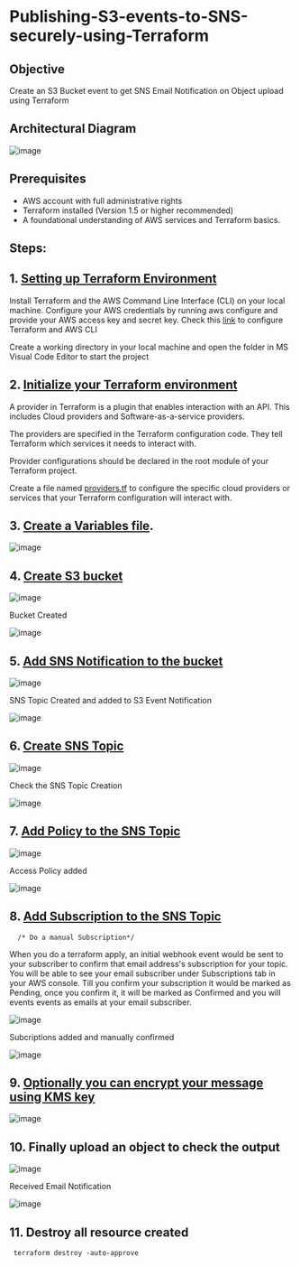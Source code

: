 # Publishing-S3-events-to-SNS-securely-using-Terraform

## Objective 

Create an S3 Bucket event to get SNS Email Notification on Object upload using Terraform

## Architectural Diagram

![image](https://github.com/AnithaPadmanaban04/Publishing-S3-events-to-SNS-securely-using-Terraform/assets/170385807/d9187f7a-e2e5-432e-b8a2-0c476368e469)

## Prerequisites

* AWS account with full administrative rights
* Terraform installed (Version 1.5 or higher recommended)
* A foundational understanding of AWS services and Terraform basics.

## Steps:

## 1. [Setting up Terraform Environment](https://github.com/AnithaPadmanaban04/Getting-Started-with-Terraform.git)

Install Terraform and the AWS Command Line Interface (CLI) on your local machine. Configure your AWS credentials by running aws configure and provide your AWS access key and secret key. Check this [link](https://github.com/AnithaPadmanaban04/Getting-Started-with-Terraform.git) to configure Terraform and AWS CLI

Create a working directory in your local machine and open the folder in MS Visual Code Editor to start the project

## 2. [Initialize your Terraform environment](https://github.com/AnithaPadmanaban04/Publishing-S3-events-to-SNS-securely-using-Terraform/blob/main/provider.tf)

A provider in Terraform is a plugin that enables interaction with an API. This includes Cloud providers and Software-as-a-service providers.

The providers are specified in the Terraform configuration code. They tell Terraform which services it needs to interact with.

Provider configurations should be declared in the root module of your Terraform project.

Create a file named [providers.tf](https://github.com/AnithaPadmanaban04/Publishing-S3-events-to-SNS-securely-using-Terraform/blob/main/provider.tf) to configure the specific cloud providers or services that your Terraform configuration will interact with.

## 3. [Create a Variables file](https://github.com/AnithaPadmanaban04/Publishing-S3-events-to-SNS-securely-using-Terraform/blob/main/variables.tf).

   ![image](https://github.com/AnithaPadmanaban04/Publishing-S3-events-to-SNS-securely-using-Terraform/assets/170385807/42e6742e-53ff-42a4-a0b5-88f09313f816)

## 4. [Create S3 bucket](https://github.com/AnithaPadmanaban04/Publishing-S3-events-to-SNS-securely-using-Terraform/blob/main/s3.tf)

   ![image](https://github.com/AnithaPadmanaban04/Publishing-S3-events-to-SNS-securely-using-Terraform/assets/170385807/b98c108e-5643-4e98-a39b-1e499b08e9c0)

   Bucket Created

 ![image](https://github.com/AnithaPadmanaban04/Publishing-S3-events-to-SNS-securely-using-Terraform/assets/170385807/89773098-c1d1-4fe5-90e4-f79818013909)

## 5. [Add SNS Notification to the bucket](https://github.com/AnithaPadmanaban04/Publishing-S3-events-to-SNS-securely-using-Terraform/blob/main/s3.tf)

   ![image](https://github.com/AnithaPadmanaban04/Publishing-S3-events-to-SNS-securely-using-Terraform/assets/170385807/bf904074-f543-4e74-a0d8-da914e0c58e6)

   SNS Topic Created and added to S3 Event Notification

   ![image](https://github.com/AnithaPadmanaban04/Publishing-S3-events-to-SNS-securely-using-Terraform/assets/170385807/2795f274-3488-4bc2-8ec2-d06e0dd6f635)


## 6. [Create SNS Topic](https://github.com/AnithaPadmanaban04/Publishing-S3-events-to-SNS-securely-using-Terraform/blob/main/sns.tf)

   ![image](https://github.com/AnithaPadmanaban04/Publishing-S3-events-to-SNS-securely-using-Terraform/assets/170385807/a032dafc-4528-4e93-b5a9-c8e687b628ed)

   Check the SNS Topic Creation

   ![image](https://github.com/AnithaPadmanaban04/Publishing-S3-events-to-SNS-securely-using-Terraform/assets/170385807/7a6ee248-85ef-43a3-b9cd-bd6d335b5ee5)

## 7. [Add Policy to the SNS Topic](https://github.com/AnithaPadmanaban04/Publishing-S3-events-to-SNS-securely-using-Terraform/blob/main/sns.tf)

   ![image](https://github.com/AnithaPadmanaban04/Publishing-S3-events-to-SNS-securely-using-Terraform/assets/170385807/b9d323b9-2f80-4afa-b6af-698c173d71b0)

   Access Policy added

   ![image](https://github.com/AnithaPadmanaban04/Publishing-S3-events-to-SNS-securely-using-Terraform/assets/170385807/83b50c08-67c0-47de-aa55-89f3d7c3f726)


## 8. [Add Subscription to the SNS Topic](https://github.com/AnithaPadmanaban04/Publishing-S3-events-to-SNS-securely-using-Terraform/blob/main/sns.tf)
      
      /* Do a manual Subscription*/
    
   When you do a terraform apply, an initial webhook event would be sent to your subscriber to confirm that email address's subscription for your topic. You will be able to see your email subscriber under 
   Subscriptions tab in your AWS console. 
   Till you confirm your subscription it would be marked as Pending, once you confirm it, it will be marked as Confirmed and you will events events as emails at your email subscriber. 

   ![image](https://github.com/AnithaPadmanaban04/Publishing-S3-events-to-SNS-securely-using-Terraform/assets/170385807/9c55cfa6-4960-4986-98b8-1f945d743577)

   Subcriptions added and manually confirmed

   ![image](https://github.com/AnithaPadmanaban04/Publishing-S3-events-to-SNS-securely-using-Terraform/assets/170385807/bcb03224-7030-4014-a575-dc5af3208d64)

## 9. [Optionally you can encrypt your message using KMS key](https://github.com/AnithaPadmanaban04/Publishing-S3-events-to-SNS-securely-using-Terraform/blob/main/kms.tf)

  ![image](https://github.com/AnithaPadmanaban04/Publishing-S3-events-to-SNS-securely-using-Terraform/assets/170385807/5d3676ee-9466-4087-9100-7f9cd6310909)

## 10. Finally upload an object to check the output

   ![image](https://github.com/AnithaPadmanaban04/Publishing-S3-events-to-SNS-securely-using-Terraform/assets/170385807/3a5066bb-cf58-480c-bf98-04bb57323ac9)

   Received Email Notification

   ![image](https://github.com/AnithaPadmanaban04/Publishing-S3-events-to-SNS-securely-using-Terraform/assets/170385807/82e655f4-008b-4ced-8bfd-16c01da127b6)

## 11. Destroy all resource created

   ```hcl
    terraform destroy -auto-approve
   ```


